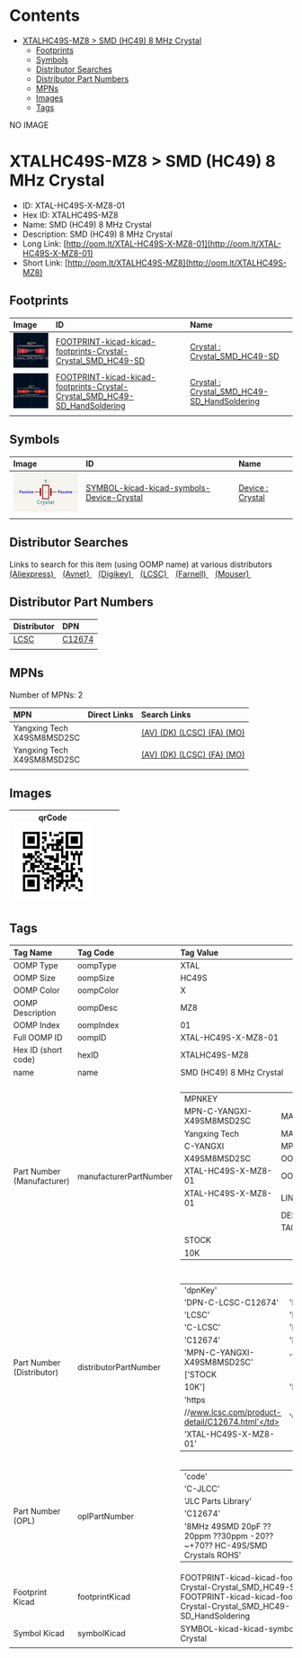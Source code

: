



Contents
========

* [XTALHC49S-MZ8 > SMD (HC49) 8 MHz Crystal](#xtalhc49s-mz8--smd-hc49-8-mhz-crystal)
	* [Footprints](#footprints)
	* [Symbols](#symbols)
	* [Distributor Searches](#distributor-searches)
	* [Distributor Part Numbers](#distributor-part-numbers)
	* [MPNs](#mpns)
	* [Images](#images)
	* [Tags](#tags)
  
NO IMAGE  
# XTALHC49S-MZ8 > SMD (HC49) 8 MHz Crystal

- ID: XTAL-HC49S-X-MZ8-01
- Hex ID: XTALHC49S-MZ8
- Name: SMD (HC49) 8 MHz Crystal
- Description: SMD (HC49) 8 MHz Crystal
- Long Link: [http://oom.lt/XTAL-HC49S-X-MZ8-01](http://oom.lt/XTAL-HC49S-X-MZ8-01)
- Short Link: [http://oom.lt/XTALHC49S-MZ8](http://oom.lt/XTALHC49S-MZ8)

## Footprints
  

|Image|ID|Name|
| :--- | :--- | :--- |
|[![](https://raw.githubusercontent.com/oomlout/oomlout_OOMP_eda_V2/main/FOOTPRINT/kicad/kicad-footprints/Crystal/Crystal_SMD_HC49-SD/image_140.png)](https://github.com/oomlout/oomlout_OOMP_eda_V2/tree/main/FOOTPRINT/kicad/kicad-footprints/Crystal/Crystal_SMD_HC49-SD/)|[FOOTPRINT-kicad-kicad-footprints-Crystal-Crystal_SMD_HC49-SD](https://github.com/oomlout/oomlout_OOMP_eda_V2/tree/main/FOOTPRINT/kicad/kicad-footprints/Crystal/Crystal_SMD_HC49-SD/)|[Crystal : Crystal_SMD_HC49-SD](https://github.com/oomlout/oomlout_OOMP_eda_V2/tree/main/FOOTPRINT/kicad/kicad-footprints/Crystal/Crystal_SMD_HC49-SD/)|
|[![](https://raw.githubusercontent.com/oomlout/oomlout_OOMP_eda_V2/main/FOOTPRINT/kicad/kicad-footprints/Crystal/Crystal_SMD_HC49-SD_HandSoldering/image_140.png)](https://github.com/oomlout/oomlout_OOMP_eda_V2/tree/main/FOOTPRINT/kicad/kicad-footprints/Crystal/Crystal_SMD_HC49-SD_HandSoldering/)|[FOOTPRINT-kicad-kicad-footprints-Crystal-Crystal_SMD_HC49-SD_HandSoldering](https://github.com/oomlout/oomlout_OOMP_eda_V2/tree/main/FOOTPRINT/kicad/kicad-footprints/Crystal/Crystal_SMD_HC49-SD_HandSoldering/)|[Crystal : Crystal_SMD_HC49-SD_HandSoldering](https://github.com/oomlout/oomlout_OOMP_eda_V2/tree/main/FOOTPRINT/kicad/kicad-footprints/Crystal/Crystal_SMD_HC49-SD_HandSoldering/)|
||||

## Symbols
  

|Image|ID|Name|
| :--- | :--- | :--- |
|[![](https://raw.githubusercontent.com/oomlout/oomlout_OOMP_eda_V2/main/SYMBOL/kicad/kicad-symbols/Device/Crystal/image_140.png)](https://github.com/oomlout/oomlout_OOMP_eda_V2/tree/main/SYMBOL/kicad/kicad-symbols/Device/Crystal/)|[SYMBOL-kicad-kicad-symbols-Device-Crystal](https://github.com/oomlout/oomlout_OOMP_eda_V2/tree/main/SYMBOL/kicad/kicad-symbols/Device/Crystal/)|[Device : Crystal](https://github.com/oomlout/oomlout_OOMP_eda_V2/tree/main/SYMBOL/kicad/kicad-symbols/Device/Crystal/)|
||||

## Distributor Searches
  
Links to search for this item (using OOMP name) at various distributors  
[(Aliexpress) ](https://www.aliexpress.com/wholesale?SearchText=1117SMD+HC49+8+MHz+Crystal)&nbsp;&nbsp;&nbsp;[(Avnet) ](https://www.avnet.com/shop/us/search/SMD+HC49+8+MHz+Crystal)&nbsp;&nbsp;&nbsp;[(Digikey) ](https://www.digikey.co.uk/en/products/result?s=SMD+HC49+8+MHz+Crystal)&nbsp;&nbsp;&nbsp;[(LCSC) ](https://www.lcsc.com/search?q=SMD+HC49+8+MHz+Crystal)&nbsp;&nbsp;&nbsp;[(Farnell) ](https://uk.farnell.com/search?st=SMD+HC49+8+MHz+Crystal)&nbsp;&nbsp;&nbsp;[(Mouser) ](https://www.mouser.com/c/?q=SMD+HC49+8+MHz+Crystal)&nbsp;&nbsp;&nbsp;
## Distributor Part Numbers
  

|Distributor|DPN|
| :--- | :--- |
|[LCSC](https://www.lcsc.com/product-detail/C12674.html)|[C12674](https://www.lcsc.com/product-detail/C12674.html)|
|||

## MPNs
  
Number of MPNs: 2  

|MPN|Direct Links|Search Links|
| :--- | :--- | :--- |
|Yangxing Tech<br>X49SM8MSD2SC||[(AV) ](https://www.avnet.com/shop/us/search/X49SM8MSD2SC)[(DK) ](https://www.digikey.co.uk/products/en?keywords=X49SM8MSD2SC)[(LCSC) ](https://www.lcsc.com/search?q=X49SM8MSD2SC)[(FA) ](https://uk.farnell.com/search?st=X49SM8MSD2SC)[(MO) ](https://www.mouser.com/c/?q=X49SM8MSD2SC)|
|Yangxing Tech<br>X49SM8MSD2SC||[(AV) ](https://www.avnet.com/shop/us/search/X49SM8MSD2SC)[(DK) ](https://www.digikey.co.uk/products/en?keywords=X49SM8MSD2SC)[(LCSC) ](https://www.lcsc.com/search?q=X49SM8MSD2SC)[(FA) ](https://uk.farnell.com/search?st=X49SM8MSD2SC)[(MO) ](https://www.mouser.com/c/?q=X49SM8MSD2SC)|
||||

## Images
  

|qrCode<br>[![](https://raw.githubusercontent.com/oomlout/oomlout_OOMP_parts_V2/main/XTAL/HC49S/X/MZ8/01/qrCode_140.png)](https://github.com/oomlout/oomlout_OOMP_parts_V2/tree/main/XTAL/HC49S/X/MZ8/01/qrCode.png)||||
| :---: | :---: | :---: | :---: |

## Tags
  

|Tag Name|Tag Code|Tag Value|
| :--- | :--- | :--- |
|OOMP Type|oompType|XTAL|
|OOMP Size|oompSize|HC49S|
|OOMP Color|oompColor|X|
|OOMP Description|oompDesc|MZ8|
|OOMP Index|oompIndex|01|
|Full OOMP ID|oompID|XTAL-HC49S-X-MZ8-01|
|Hex ID (short code)|hexID|XTALHC49S-MZ8|
|name|name|SMD (HC49) 8 MHz Crystal|
|Part Number (Manufacturer)|manufacturerPartNumber|<table><tr><td>MPNKEY</td></tr><tr><td> MPN-C-YANGXI-X49SM8MSD2SC</td><td> MANUFACTURER</td></tr><tr><td> Yangxing Tech</td><td> MANUCODE</td></tr><tr><td> C-YANGXI</td><td> MPN</td></tr><tr><td> X49SM8MSD2SC</td><td> OOMPIDPARTIAL</td></tr><tr><td> XTAL-HC49S-X-MZ8-01</td><td> OOMPID</td></tr><tr><td> XTAL-HC49S-X-MZ8-01</td><td> LINK</td></tr><tr><td> </td><td> DESCRIPTION</td></tr><tr><td> </td><td> TAGS</td></tr><tr><td> STOCK</td></tr><tr><td>10K</td></tr></table></td><td> <table><tr><td>MPNKEY</td></tr><tr><td> MPN-C-YANGXI-X49SM8MSD2SC</td><td> MANUFACTURER</td></tr><tr><td> Yangxing Tech</td><td> MANUCODE</td></tr><tr><td> C-YANGXI</td><td> MPN</td></tr><tr><td> X49SM8MSD2SC</td><td> OOMPIDPARTIAL</td></tr><tr><td> XTAL-HC49S-X-MZ8-01</td><td> OOMPID</td></tr><tr><td> XTAL-HC49S-X-MZ8-01</td><td> LINK</td></tr><tr><td> </td><td> DESCRIPTION</td></tr><tr><td> </td><td> TAGS</td></tr><tr><td> STOCK</td></tr><tr><td>10K</td></tr></table>|
|Part Number (Distributor)|distributorPartNumber|<table><tr><td>'dpnKey'</td></tr><tr><td> 'DPN-C-LCSC-C12674'</td><td> 'DISTRIBUTOR'</td></tr><tr><td> 'LCSC'</td><td> 'DISTRCODE'</td></tr><tr><td> 'C-LCSC'</td><td> 'DPN'</td></tr><tr><td> 'C12674'</td><td> 'MPN'</td></tr><tr><td> 'MPN-C-YANGXI-X49SM8MSD2SC'</td><td> 'TAGS'</td></tr><tr><td> ['STOCK</td></tr><tr><td>10K']</td><td> 'LINK'</td></tr><tr><td> 'https</td></tr><tr><td>//www.lcsc.com/product-detail/C12674.html'</td><td> 'OOMPID'</td></tr><tr><td> 'XTAL-HC49S-X-MZ8-01'</td></tr></table>|
|Part Number (OPL)|oplPartNumber|<table><tr><td>'code'</td></tr><tr><td> 'C-JLCC'</td><td> 'name'</td></tr><tr><td> 'JLC Parts Library'</td><td> 'partID'</td></tr><tr><td> 'C12674'</td><td> 'partName'</td></tr><tr><td> '8MHz 49SMD 20pF ??20ppm ??30ppm -20??~+70?? HC-49S/SMD  Crystals ROHS'</td></tr></table>|
|Footprint Kicad|footprintKicad|FOOTPRINT-kicad-kicad-footprints-Crystal-Crystal_SMD_HC49-SD, FOOTPRINT-kicad-kicad-footprints-Crystal-Crystal_SMD_HC49-SD_HandSoldering|
|Symbol Kicad|symbolKicad|SYMBOL-kicad-kicad-symbols-Device-Crystal|
||||
